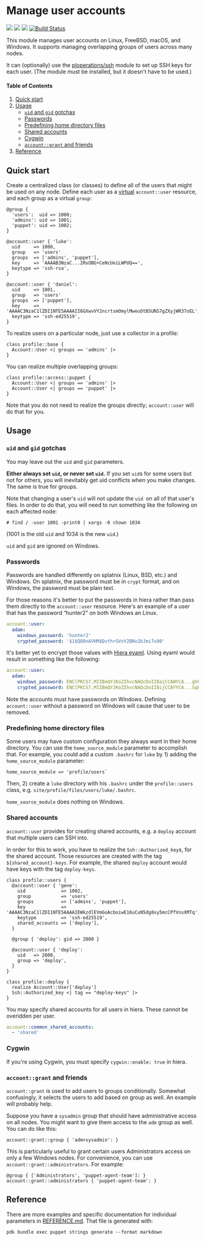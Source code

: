 # Manage user accounts

![](https://img.shields.io/puppetforge/pdk-version/ploperations/account.svg?style=popout)
![](https://img.shields.io/puppetforge/v/ploperations/account.svg?style=popout)
![](https://img.shields.io/puppetforge/dt/ploperations/account.svg?style=popout)
[![Build Status](https://travis-ci.org/ploperations/ploperations-account.svg?branch=master)](https://travis-ci.org/ploperations/ploperations-account)

This module manages user accounts on Linux, FreeBSD, macOS, and Windows. It
supports managing overlapping groups of users across many nodes.

It can (optionally) use the [ploperations/ssh][] module to set up SSH keys for
each user. (The module must be installed, but it doesn't have to be used.)

#### Table of Contents

1. [Quick start](#quick-start)
2. [Usage](#usage)
    * [`uid` and `gid` gotchas](#uid-and-gid-gotchas)
    * [Passwords](#passwords)
    * [Predefining home directory files](#predefining-home-directory-files)
    * [Shared accounts](#shared-accounts)
    * [Cygwin](#cygwin)
    * [`account::grant` and friends](#accountgrant-and-friends)
3. [Reference][REFERENCE.md]

## Quick start

Create a centralized class (or classes) to define all of the users that might
be used on any node. Define each user as a [virtual][] `account::user` resource,
and each group as a virtual `group`:

```puppet
@group {
  'users':  uid => 1000;
  'admins': uid => 1001;
  'puppet': uid => 1002;
}

@account::user { 'luke':
  uid     => 1000,
  group   => 'users'
  groups  => ['admins', 'puppet'],
  key     => 'AAAAB3NzaC...2RxOBG+CeNcUeiLWPUQ==',
  keytype => 'ssh-rsa',
}

@account::user { 'daniel':
  uid     => 1001,
  group   => 'users'
  groups  => ['puppet'],
  key     => 'AAAAC3NzaC1lZDI1NTE5AAAAII6GXwvVY2ncrtsmOmylMweuOtBSUNS7gZXyjWR37oEL',
  keytype => 'ssh-ed25519',
}
```

To realize users on a particular node, just use a collector in a profile:

```puppet
class profile::base {
  Account::User <| groups == 'admins' |>
}
```

You can realize multiple overlapping groups:

```puppet
class profile::access::puppet {
  Account::User <| groups == 'admins' |>
  Account::User <| groups == 'puppet' |>
}
```

Note that you do not need to realize the groups directly; `account::user` will
do that for you.

## Usage

### `uid` and `gid` gotchas

You may leave out the `uid` and `gid` parameters.

**Either always set `uid`, or never set `uid`.** If you set `uid`s for some
users but not for others, you will inevitably get uid conflicts when you make
changes. The same is true for groups.

Note that changing a user's `uid` will not update the `uid `on all of that
user's files. In order to do that, you will need to run something like the
following on each affected node:

```
# find / -user 1001 -print0 | xargs -0 chown 1034
```

(1001 is the old `uid` and 1034 is the new `uid`.)

`uid` and `gid` are ignored on Windows.

### Passwords

Passwords are handled differently on splatnix (Linux, BSD, etc.) and Windows.
On splatnix, the password must be in `crypt` format, and on Windows, the
password must be plain text.

For those reasons it's better to put the passwords in hiera rather than pass
them directly to the `account::user` resource. Here's an example of a user that
has the password “hunter2” on both Windows an Linux.

```yaml
account::user:
  adam:
    windows_password: 'hunter2'
    crypted_password: '$1$QQ8nAVHM$QvthrGVnY2BNu1bJmi7u90'
```

It's better yet to encrypt those values with [Hiera eyaml][]. Using eyaml would
result in something like the following:

```yaml
account::user:
  adam:
    windows_password: ENC[PKCS7,MIIBeQYJKoZIhvcNAQcDoIIBajCCAWYCA...ghP+fdY1Wd]
    crypted_password: ENC[PKCS7,MIIBmQYJKoZIhvcNAQcDoIIBijCCAYYCA...SqktJ8Sk8=]
```

Note the accounts must have passwords on Windows. Defining `account::user`
without a password on Windows will cause that user to be removed.


### Predefining home directory files

Some users may have custom configuration they always want in their home
directory. You can use the `home_source_module` parameter to accomplish that.
For example, you could add a custom `.bashrc` for `luke` by 1) adding the
`home_source_module` parameter:

```puppet
home_source_module => 'profile/users`
```

Then, 2) create a `luke` directory with his `.bashrc` under the `profile::users`
class, e.g. `site/profile/files/users/luke/.bashrc`.

`home_source_module` does nothing on Windows.

### Shared accounts

`account::user` provides for creating shared accounts, e.g. a `deploy` account
that multiple users can SSH into.

In order for this to work, you have to realize the `Ssh::Authorized_key`s, for
the shared account. Those resources are created with the tag
`${shared_account}-keys`. For example, the shared `deploy` account would have
keys with the tag `deploy-keys`.

```puppet
class profile::users {
  @account::user { 'gene':
    uid             => 1002,
    group           => 'users'
    groups          => ['admins', 'puppet'],
    key             => 'AAAAC3NzaC1lZDI1NTE5AAAAIEWkzdlEVmGoAcboiwE16uCuN5dg8xy5mcCPfVnsXMTq',
    keytype         => 'ssh-ed25519',
    shared_accounts => ['deploy'],
  }

  @group { 'deploy': gid => 2000 }

  @account::user { 'deploy':
    uid   => 2000,
    group => 'deploy',
  }
}

class profile::deploy {
  realize Account::User['deploy']
  Ssh::Authorized_key <| tag == "deploy-keys" |>
}
```

You may specify shared accounts for all users in hiera. These cannot be
overidden per user.

```yaml
account::common_shared_accounts:
  - 'shared'
```

### Cygwin

If you're using Cygwin, you must specify `cygwin::enable: true` in hiera.

### `account::grant` and friends

`account::grant` is used to add users to groups conditionally. Somewhat
confusingly, it selects the users to add based on group as well. An example
will probably help.

Suppose you have a `sysadmin` group that should have administrative access on
all nodes. You might want to give them access to the `adm` group as well. You
can do like this:

```puppet
account::grant::group { 'adm>sysadmin': }
```

This is particularly useful to grant certain users Administrators access on
only a few Windows nodes. For convenience, you can use
`account::grant::administrators`. For example:

```puppet
@group { ['Administrators', 'puppet-agent-team']: }
account::grant::administrators { 'puppet-agent-team': }
```

## Reference

There are more examples and specific documentation for individual parameters in
[REFERENCE.md][]. That file is generated with:

```
pdk bundle exec puppet strings generate --format markdown
```

[Hiera eyaml]: https://github.com/voxpupuli/hiera-eyaml
[ploperations/ssh]: https://github.com/ploperations/ploperations-ssh
[REFERENCE.md]: https://github.com/ploperations/ploperations-account/blob/master/REFERENCE.md
[virtual]: https://puppet.com/docs/puppet/latest/lang_virtual.html
